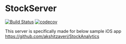 # StockServer

[![Build Status](https://travis-ci.org/akshitzaveri/StockServer.svg?branch=master)](https://travis-ci.org/akshitzaveri/StockServer) [![codecov](https://codecov.io/gh/akshitzaveri/StockServer/branch/master/graph/badge.svg)](https://codecov.io/gh/akshitzaveri/StockServer)

This server is specifically made for below sample iOS app
https://github.com/akshitzaveri/StockAnalytics
